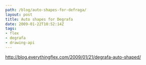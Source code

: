 ```yaml
---
path: /blog/auto-shapes-for-defraga/
layout: post
title: Auto shapes for Degrafa
date: 2009-01-22T10:52:14Z
tags:
- flex
- degrafa
- drawing-api
---
```


<a href="http://blog.everythingflex.com/2009/01/21/degrafa-auto-shaped/">http://blog.everythingflex.com/2009/01/21/degrafa-auto-shaped/</a>
